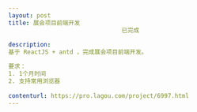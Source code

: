 ```yaml
---                
layout: post       
title: 展会项目前端开发
                                已完成
           
description: 
基于 ReactJS + antd ，完成展会项目前端开发。

要求：
1. 1个月时间
2. 支持常用浏览器
     
contenturl: https://pro.lagou.com/project/6997.html      
---                 
```


